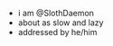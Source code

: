 - i am @SlothDaemon
- about as slow and lazy
- addressed by he/him

<!---
SlothDaemon/SlothDaemon is a ✨ special ✨ repository because its `README.md` (this file) appears on your GitHub profile.
You can click the Preview link to take a look at your changes.
--->

